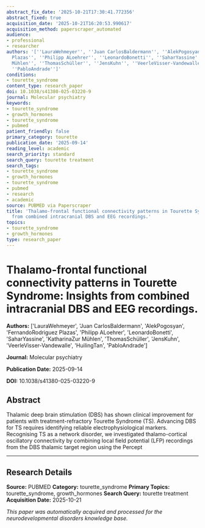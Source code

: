 ```yaml
---
abstract_fix_date: '2025-10-21T17:30:41.772356'
abstract_fixed: true
acquisition_date: '2025-10-21T16:20:53.990617'
acquisition_method: paperscraper_automated
audience:
- professional
- researcher
authors: '[''LauraWehmeyer'', ''Juan CarlosBaldermann'', ''AlekPogosyan'', ''FernandoRodriguez
  Plazas'', ''Philipp ALoehrer'', ''LeonardoBonetti'', ''SaharYassine'', ''KatharinaZur
  Mühlen'', ''ThomasSchüller'', ''JensKuhn'', ''VeerleVisser-Vandewalle'', ''HuilingTan'',
  ''PabloAndrade'']'
conditions:
- tourette_syndrome
content_type: research_paper
doi: 10.1038/s41380-025-03220-9
journal: Molecular psychiatry
keywords:
- tourette_syndrome
- growth_hormones
- tourette_syndrome
- pubmed
patient_friendly: false
primary_category: tourette
publication_date: '2025-09-14'
reading_level: academic
search_priority: standard
search_query: tourette treatment
search_tags:
- tourette_syndrome
- growth_hormones
- tourette_syndrome
- pubmed
- research
- academic
source: PUBMED via Paperscraper
title: 'Thalamo-frontal functional connectivity patterns in Tourette Syndrome: Insights
  from combined intracranial DBS and EEG recordings.'
topics:
- tourette_syndrome
- growth_hormones
type: research_paper
---
```


# Thalamo-frontal functional connectivity patterns in Tourette Syndrome: Insights from combined intracranial DBS and EEG recordings.

**Authors:** ['LauraWehmeyer', 'Juan CarlosBaldermann', 'AlekPogosyan', 'FernandoRodriguez Plazas', 'Philipp ALoehrer', 'LeonardoBonetti', 'SaharYassine', 'KatharinaZur Mühlen', 'ThomasSchüller', 'JensKuhn', 'VeerleVisser-Vandewalle', 'HuilingTan', 'PabloAndrade']

**Journal:** Molecular psychiatry

**Publication Date:** 2025-09-14

**DOI:** 10.1038/s41380-025-03220-9

## Abstract

Thalamic deep brain stimulation (DBS) has shown clinical improvement for patients with treatment-refractory Tourette Syndrome (TS). Advancing DBS for TS requires identifying reliable electrophysiological markers. Recognising TS as a network disorder, we investigated thalamo-cortical oscillatory connectivity by combining local field potential (LFP) recordings from the DBS thalamic target region using the Percept

---

## Research Details

**Source:** PUBMED
**Category:** tourette_syndrome
**Primary Topics:** tourette_syndrome, growth_hormones
**Search Query:** tourette treatment
**Acquisition Date:** 2025-10-21

*This paper was automatically acquired and processed for the neurodevelopmental disorders knowledge base.*

